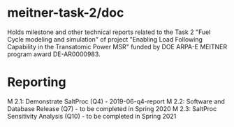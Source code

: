 # meitner-task-2/doc
Holds milestone and other technical reports related to the Task 2 "Fuel Cycle modeling and simulation" of project "Enabling Load Following Capability in the Transatomic Power MSR" funded by DOE ARPA-E MEITNER program award DE-AR0000983. 

# Reporting
M 2.1: Demonstrate SaltProc (Q4) - 2019-06-q4-report
M 2.2: Software and Database Release (Q7) - to be completed in Spring 2020
M 2.3: SaltProc Sensitivity Analysis (Q10) - to be completed  in Spring 2021


